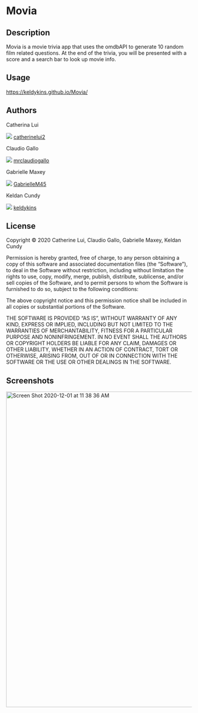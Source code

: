 # Movia

## Description

Movia is a movie trivia app that uses the omdbAPI to generate 10 random film related questions. At the end of the trivia, you will be presented with a score and a search bar to look up movie info.

## Usage
https://keldykins.github.io/Movia/

## Authors

Catherina Lui

![](http://i.imgur.com/9I6NRUm.png)
[catherinelui2](http://github.com/catherinelui2)

Claudio Gallo

![](http://i.imgur.com/9I6NRUm.png)
[mrclaudiogallo](http://github.com/mrclaudiogallo)

Gabrielle Maxey

![](http://i.imgur.com/9I6NRUm.png)
[GabrielleM45](http://github.com/GabrielleM45)

Keldan Cundy

![](http://i.imgur.com/9I6NRUm.png)
[keldykins](http://github.com/keldykins)

## License

Copyright © 2020 Catherine Lui, Claudio Gallo, Gabrielle Maxey, Keldan Cundy

Permission is hereby granted, free of charge, to any person obtaining a copy of this software and associated documentation files (the “Software”), to deal in the Software without restriction, including without limitation the rights to use, copy, modify, merge, publish, distribute, sublicense, and/or sell copies of the Software, and to permit persons to whom the Software is furnished to do so, subject to the following conditions:

The above copyright notice and this permission notice shall be included in all copies or substantial portions of the Software.

THE SOFTWARE IS PROVIDED “AS IS”, WITHOUT WARRANTY OF ANY KIND, EXPRESS OR IMPLIED, INCLUDING BUT NOT LIMITED TO THE WARRANTIES OF MERCHANTABILITY, FITNESS FOR A PARTICULAR PURPOSE AND NONINFRINGEMENT. IN NO EVENT SHALL THE AUTHORS OR COPYRIGHT HOLDERS BE LIABLE FOR ANY CLAIM, DAMAGES OR OTHER LIABILITY, WHETHER IN AN ACTION OF CONTRACT, TORT OR OTHERWISE, ARISING FROM, OUT OF OR IN CONNECTION WITH THE SOFTWARE OR THE USE OR OTHER DEALINGS IN THE SOFTWARE.

## Screenshots
<img width="857" alt="Screen Shot 2020-12-01 at 11 38 36 AM" src="https://user-images.githubusercontent.com/66789135/100782514-c450ba00-33c9-11eb-8d99-65551f40fb83.png">

